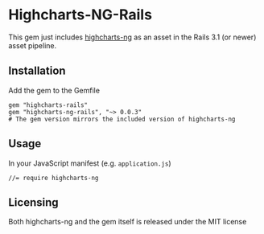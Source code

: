 # Highcharts-NG-Rails

This gem just includes [highcharts-ng](https://github.com/pablojim/highcharts-ng) as an asset in the Rails 3.1 (or newer) asset pipeline.

## Installation

Add the gem to the Gemfile

    gem "highcharts-rails"
    gem "highcharts-ng-rails", "~> 0.0.3"
    # The gem version mirrors the included version of highcharts-ng

## Usage

In your JavaScript manifest (e.g. `application.js`)

    //= require highcharts-ng

## Licensing

Both highcharts-ng and the gem itself is released under the MIT license

